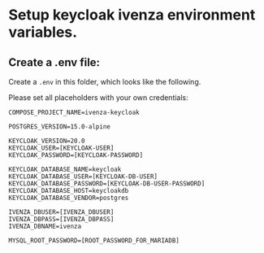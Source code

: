 # Setup keycloak ivenza environment variables.

## Create a .env file:
Create a `.env` in this folder, which looks like the following.

Please set all placeholders with your own credentials:
```env
COMPOSE_PROJECT_NAME=ivenza-keycloak
 
POSTGRES_VERSION=15.0-alpine
 
KEYCLOAK_VERSION=20.0
KEYCLOAK_USER=[KEYCLOAK-USER]
KEYCLOAK_PASSWORD=[KEYCLOAK-PASSWORD]
 
KEYCLOAK_DATABASE_NAME=keycloak
KEYCLOAK_DATABASE_USER=[KEYCLOAK-DB-USER]
KEYCLOAK_DATABASE_PASSWORD=[KEYCLOAK-DB-USER-PASSWORD]
KEYCLOAK_DATABASE_HOST=keycloakdb
KEYCLOAK_DATABASE_VENDOR=postgres

IVENZA_DBUSER=[IVENZA_DBUSER]
IVENZA_DBPASS=[IVENZA_DBPASS]
IVENZA_DBNAME=ivenza

MYSQL_ROOT_PASSWORD=[ROOT_PASSWORD_FOR_MARIADB]
```